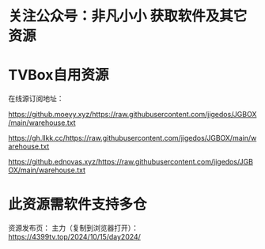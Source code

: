 # 关注公众号：非凡小小 获取软件及其它资源

# TVBox自用资源

在线源订阅地址：

https://github.moeyy.xyz/https://raw.githubusercontent.com/jigedos/JGBOX/main/warehouse.txt

https://gh.llkk.cc/https://raw.githubusercontent.com/jigedos/JGBOX/main/warehouse.txt

https://github.ednovas.xyz/https://raw.githubusercontent.com/jigedos/JGBOX/main/warehouse.txt

此资源需软件支持多仓
=================================

资源发布页：
主力（复制到浏览器打开）： https://4399tv.top/2024/10/15/day2024/

